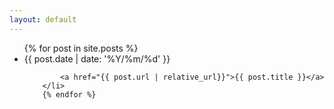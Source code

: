```yaml
---
layout: default
---
```


<ul>
        {% for post in site.posts %}
        <li>
            <span>{{ post.date | date: '%Y/%m/%d' }}</span>
            
            <a href="{{ post.url | relative_url}}">{{ post.title }}</a>
        </li>
        {% endfor %}
</ul>
